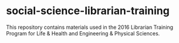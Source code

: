 # social-science-librarian-training

This repository contains materials used in the 2016 Librarian Training Program for Life & Health and Engineering & Physical Sciences.
